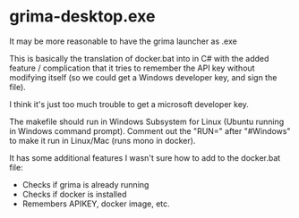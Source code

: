 # grima-desktop.exe

It may be more reasonable to have the grima launcher as .exe

This is basically the translation of docker.bat into in C# with the added
feature / complication that it tries to remember the API key without modifying
itself (so we could get a Windows developer key, and sign the file).

I think it's just too much trouble to get a microsoft developer key.

The makefile should run in Windows Subsystem for Linux (Ubuntu running in
Windows command prompt). Comment out the "RUN=" after "#Windows" to make it run
in Linux/Mac (runs mono in docker).

It has some additional features I wasn't sure how to add to the docker.bat
file:

* Checks if grima is already running
* Checks if docker is installed
* Remembers APIKEY, docker image, etc.
